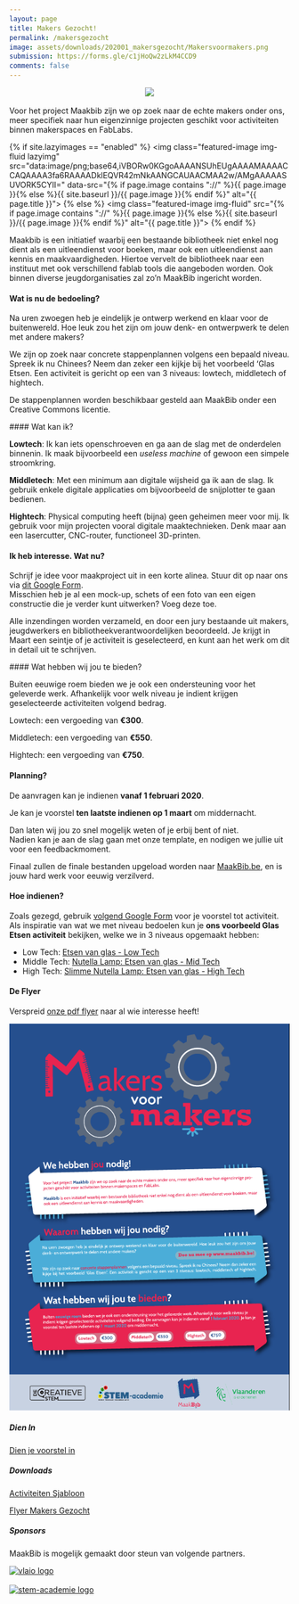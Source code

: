 ```yaml
---
layout: page
title: Makers Gezocht!
permalink: /makersgezocht
image: assets/downloads/202001_makersgezocht/Makersvoormakers.png
submission: https://forms.gle/c1jHoQw2zLkM4CCD9
comments: false
---
```



<div class="row justify-content-between">
<div class="col-md-8 pr-5" markdown="1">

<div style="text-align: center">
<a href="https://forms.gle/c1jHoQw2zLkM4CCD9"><img src="{{ site.baseurl }}/assets/images/submit.svg"></a>
</div>

Voor het project Maakbib zijn we op zoek naar de echte makers onder ons, meer specifiek naar hun eigenzinnige projecten geschikt voor activiteiten binnen makerspaces en FabLabs. 

{% if site.lazyimages == "enabled" %}
<img class="featured-image img-fluid lazyimg" src="data:image/png;base64,iVBORw0KGgoAAAANSUhEUgAAAAMAAAACCAQAAAA3fa6RAAAADklEQVR42mNkAANGCAUAACMAA2w/AMgAAAAASUVORK5CYII=" data-src="{% if page.image contains "://" %}{{ page.image }}{% else %}{{ site.baseurl }}/{{ page.image }}{% endif %}" alt="{{ page.title }}">
{% else %}
<img class="featured-image img-fluid" src="{% if page.image contains "://" %}{{ page.image }}{% else %}{{ site.baseurl }}/{{ page.image }}{% endif %}" alt="{{ page.title }}">
{% endif %}
            

Maakbib is een initiatief waarbij een bestaande bibliotheek niet enkel nog dient als een uitleendienst voor boeken, maar ook een uitleendienst aan kennis en maakvaardigheden. Hiertoe vervelt de bibliotheek naar een instituut met ook verschillend fablab tools die aangeboden worden. Ook binnen diverse jeugdorganisaties zal zo’n MaakBib ingericht worden.


<!--p class="mb-5"><img class="shadow-lg" src="{{site.baseurl}}/assets/images/mediumish-jekyll-template.png" alt="jekyll template mediumish" /></p-->

#### Wat is nu de bedoeling?

Na uren zwoegen heb je eindelijk je ontwerp werkend en klaar voor de buitenwereld. Hoe leuk zou het zijn om jouw denk- en ontwerpwerk te delen met andere makers? 

We zijn op zoek naar concrete stappenplannen volgens een bepaald niveau. Spreek ik nu Chinees? Neem dan zeker een kijkje bij het voorbeeld ‘Glas Etsen. Een activiteit is gericht op een van 3 niveaus: lowtech, middletech of hightech. 

De stappenplannen worden beschikbaar gesteld aan MaakBib onder een Creative Commons licentie.

<div class="border_boxmaakbib02_img" markdown="1">
#### Wat kan ik? 

__Lowtech__: Ik kan iets openschroeven en ga aan de slag met de onderdelen binnenin. Ik maak bijvoorbeeld een _useless machine_ of gewoon een simpele stroomkring. 

__Middletech__: Met een minimum aan digitale wijsheid ga ik aan de slag. Ik gebruik enkele digitale applicaties om bijvoorbeeld de snijplotter te gaan bedienen. 

__Hightech__: Physical computing heeft (bijna) geen geheimen meer voor mij. Ik gebruik voor mijn projecten vooral digitale maaktechnieken. Denk maar aan een lasercutter, CNC-router, functioneel 3D-printen.
</div>

#### Ik heb interesse. Wat nu?

Schrijf je idee voor maakproject uit in een korte alinea. Stuur dit op naar ons via <a href="https://forms.gle/c1jHoQw2zLkM4CCD9">dit Google Form</a>. <br />
Misschien heb je al een mock-up, schets of een foto van een eigen constructie die je verder kunt uitwerken? Voeg deze toe. 

Alle inzendingen worden verzameld, en door een jury bestaande uit makers, jeugdwerkers en bibliotheekverantwoordelijken beoordeeld. Je krijgt in Maart een seintje of je activiteit is geselecteerd, en kunt aan het werk om dit in detail uit te schrijven.  


<div class="border_boxmaakbib03_img" markdown="1">
#### Wat hebben wij jou te bieden?

Buiten eeuwige roem bieden we je ook een ondersteuning voor het geleverde werk. Afhankelijk voor welk niveau je indient krijgen geselecteerde activiteiten volgend bedrag. 

Lowtech: een vergoeding van __€300__.

Middletech: een vergoeding van __€550__.

Hightech: een vergoeding van __€750__.
</div>

#### Planning?

De aanvragen kan je indienen __vanaf 1 februari 2020__.

Je kan je voorstel __ten laatste indienen op 1 maart__ om middernacht. 

Dan laten wij jou zo snel mogelijk weten of je erbij bent of niet. <br />
Nadien kan je aan de slag gaan met onze template, en nodigen we jullie uit voor een feedbackmoment. 

Finaal zullen de finale bestanden upgeload worden naar [MaakBib.be](/), en is jouw hard werk voor eeuwig verzilverd. 


#### Hoe indienen?

Zoals gezegd, gebruik <a href="https://forms.gle/c1jHoQw2zLkM4CCD9">volgend Google Form</a> voor je voorstel tot activiteit. <br />
Als inspiratie van wat we met niveau bedoelen kun je __ons voorbeeld Glas Etsen activiteit__ bekijken, welke we in 3 niveaus opgemaakt hebben:

* Low Tech: [Etsen van glas - Low Tech](http://maakbib.be/etsen-van-glas-low-tech/)
* Middle Tech: [Nutella Lamp: Etsen van glas - Mid Tech](http://maakbib.be/etsen-van-glas-mid-tech/)
* High Tech: [Slimme Nutella Lamp: Etsen van glas - High Tech](http://maakbib.be/etsen-van-glas-high-tech/)

#### De Flyer

Verspreid [onze pdf flyer]({{site.baseurl}}/assets/downloads/202001_makersgezocht/Flyer_makersvoormakers_finaal.pdf) naar al wie interesse heeft!

![flyer](assets/downloads/202001_makersgezocht/flyer.png)

</div>

<div class="col-md-4">

<div class="sticky-top sticky-top-80"  markdown="1">
<h5>Dien In</h5>
<a href="https://forms.gle/c1jHoQw2zLkM4CCD9">Dien je voorstel in </a>

<h5>Downloads</h5>

<a target="_blank" href="{{site.baseurl}}/assets/downloads/202001_makersgezocht/Maker voor maker sjabloon.pptx">Activiteiten Sjabloon</a>

<a target="_blank" href="{{site.baseurl}}/assets/downloads/202001_makersgezocht/Flyer_makersvoormakers_finaal.pdf">Flyer Makers Gezocht</a>

<h5>Sponsors</h5>

<p>MaakBib is mogelijk gemaakt door steun van volgende partners.
  <!--a target="_blank" href="https://github.com/wowthemesnet/mediumish-theme-jekyll">Mediumish <i class="fab fa-github"></i></a--> </p>
<a target="_blank" href="http://vlaio.be"><img class="shadow-lg" src="{{site.baseurl}}/assets/images/sponsors/vlaio.png" alt="vlaio logo" /></a>
<br />
<br />
<a target="_blank" href="http://stem-academie.be"><img class="shadow-lg" src="{{site.baseurl}}/assets/images/sponsors/logoSTEMAcademie.png" alt="stem-academie logo" /></a>

</div>
</div>
</div>

